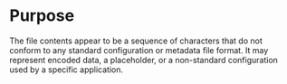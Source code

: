 # Purpose
The file contents appear to be a sequence of characters that do not conform to any standard configuration or metadata file format. It may represent encoded data, a placeholder, or a non-standard configuration used by a specific application.

